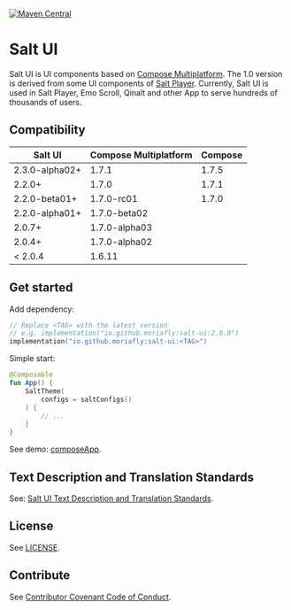 [![Maven Central](https://img.shields.io/maven-central/v/io.github.moriafly/salt-ui)](https://search.maven.org/search?q=g:io.github.moriafly)

# Salt UI

Salt UI is UI components based on [Compose Multiplatform](https://github.com/JetBrains/compose-multiplatform). The 1.0 version is derived from some UI components of [Salt Player](https://github.com/Moriafly/SaltPlayerSource). Currently, Salt UI is used in Salt Player, Emo Scroll, Qinalt and other App to serve hundreds of thousands of users.

## Compatibility

| Salt UI        | Compose Multiplatform | Compose |
|----------------|-----------------------|---------|
| 2.3.0-alpha02+ | 1.7.1                 | 1.7.5   |
| 2.2.0+         | 1.7.0                 | 1.7.1   |
| 2.2.0-beta01+  | 1.7.0-rc01            | 1.7.0   |
| 2.2.0-alpha01+ | 1.7.0-beta02          |         |
| 2.0.7+         | 1.7.0-alpha03         |         |
| 2.0.4+         | 1.7.0-alpha02         |         |
| < 2.0.4        | 1.6.11                |         |

## Get started

Add dependency:

```kotlin
// Replace <TAG> with the latest version
// e.g. implementation("io.github.moriafly:salt-ui:2.0.0")
implementation("io.github.moriafly:salt-ui:<TAG>")
```

Simple start:

```kotlin
@Composable
fun App() {
    SaltTheme(
        configs = saltConfigs()
    ) {
        // ...
    }
}
```

See demo: [composeApp](https://github.com/Moriafly/SaltUI/tree/main/composeApp).

## Text Description and Translation Standards

See: [Salt UI Text Description and Translation Standards](https://moriafly.com/standards/tdts).

## License

See [LICENSE](LICENSE).

## Contribute

See [Contributor Covenant Code of Conduct](CODE_OF_CONDUCT.md).